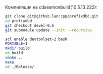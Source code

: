 Компиляция на cdaeamonbuild(10.5.13.222):
```bash
git clone git@github.lan:cpp/prefixdbd.git
cd prefixdbd
git checkout devel-0.6
git submodule update --init --recursive 

scl enable devtoolset-2 bash
PORTABLE=1
mkdir build
cd build
cmake ..
make
cd ./Release/
```